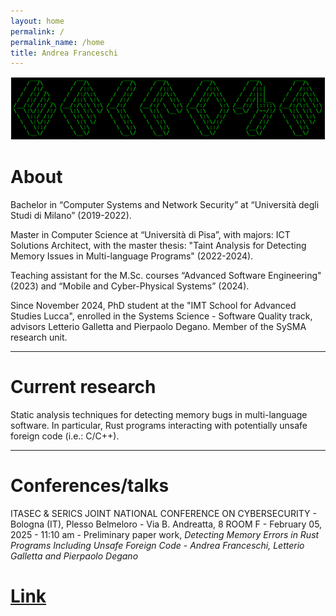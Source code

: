 ```yaml
---
layout: home
permalink: /
permalink_name: /home
title: Andrea Franceschi
---
```


<div style="text-align: center; padding: 1px;">
  <img src="./assets/welcome.png" alt="Andrea Franceschi" style="max-width: 100%; height: auto;">
</div>

# About

Bachelor in “Computer Systems and Network Security” at “Università degli Studi di Milano” (2019-2022).


Master in Computer Science at “Università di Pisa”, with majors: ICT Solutions Architect, with the master thesis: "Taint Analysis for Detecting Memory Issues in Multi-language Programs" (2022-2024). 


Teaching assistant for the M.Sc. courses “Advanced Software Engineering" (2023) and “Mobile and Cyber-Physical Systems” (2024).


Since November 2024, PhD student at the "IMT School for Advanced Studies Lucca", enrolled in the Systems Science - Software Quality track, advisors Letterio Galletta and Pierpaolo Degano. Member of the SySMA research unit.

---

# Current research

Static analysis techniques for detecting memory bugs in multi-language software. In particular, Rust programs interacting with potentially unsafe foreign code (i.e.: C/C++).

---
# Conferences/talks

ITASEC & SERICS JOINT NATIONAL CONFERENCE ON CYBERSECURITY - Bologna (IT), Plesso Belmeloro - Via B. Andreatta, 8 ROOM F - February 05, 2025 - 11:10 am - Preliminary paper work, *Detecting Memory Errors in Rust Programs Including Unsafe Foreign Code* - *Andrea Franceschi, Letterio Galletta and Pierpaolo Degano*     
# [Link](https://itasec.it/)